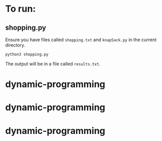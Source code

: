 # To run:

##  shopping.py
Ensure you have files called `shopping.txt` and `knapSack.py` in the current directory.

`python3 shopping.py`

The output will be in a file called `results.txt`.

# dynamic-programming
# dynamic-programming
# dynamic-programming
